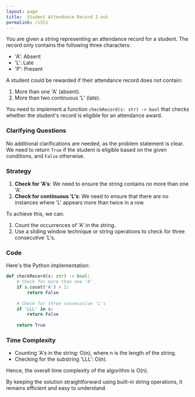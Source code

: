 ```yaml
---
layout: page
title:  Student Attendance Record I-out
permalink: /s551
---
```

You are given a string representing an attendance record for a student. The record only contains the following three characters:
- 'A': Absent
- 'L': Late
- 'P': Present

A student could be rewarded if their attendance record does not contain:
1. More than one 'A' (absent).
2. More than two continuous 'L' (late).

You need to implement a function `checkRecord(s: str) -> bool` that checks whether the student's record is eligible for an attendance award.

### Clarifying Questions
No additional clarifications are needed, as the problem statement is clear. We need to return `True` if the student is eligible based on the given conditions, and `False` otherwise.

### Strategy
1. **Check for 'A's**: We need to ensure the string contains no more than one 'A'.
2. **Check for continuous 'L's**: We need to ensure that there are no instances where 'L' appears more than twice in a row.

To achieve this, we can:
1. Count the occurrences of 'A' in the string.
2. Use a sliding window technique or string operations to check for three consecutive 'L's.

### Code
Here's the Python implementation:

```python
def checkRecord(s: str) -> bool:
    # Check for more than one 'A'
    if s.count('A') > 1:
        return False
    
    # Check for three consecutive 'L's
    if 'LLL' in s:
        return False
    
    return True
```

### Time Complexity
- Counting 'A's in the string: O(n), where n is the length of the string.
- Checking for the substring 'LLL': O(n).

Hence, the overall time complexity of the algorithm is O(n).

By keeping the solution straightforward using built-in string operations, it remains efficient and easy to understand.